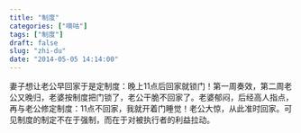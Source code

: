 ```yaml
---
title: "制度"
categories: ["嘀咕"]
tags: ["制度"]
draft: false
slug: "zhi-du"
date: "2014-05-05 14:14:00"
---
```


妻子想让老公早回家于是定制度：晚上11点后回家就锁门！第一周奏效，第二周老公又晚归，老婆按制度把门锁了，老公干脆不回家了。老婆郁闷，后经高人指点，再与老公修定制度：11点不回家，我就开着门睡觉！老公大惊，从此准时回家。可见制度的制定不在于强制，而在于对被执行者的利益拉动。
